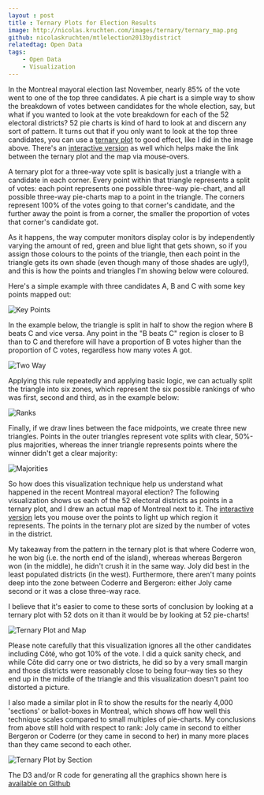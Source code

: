 ```yaml
---
layout : post
title : Ternary Plots for Election Results
image: http://nicolas.kruchten.com/images/ternary/ternary_map.png
github: nicolaskruchten/mtlelection2013bydistrict
relatedtag: Open Data
tags:
    - Open Data
    - Visualization
---
```


In the Montreal mayoral election last November, nearly 85% of the vote went to one of the top three candidates. A pie chart is a simple way to show the breakdown of votes between candidates for the whole election, say, but what if you wanted to look at the vote breakdown for each of the 52 electoral districts? 52 pie charts is kind of hard to look at and discern any sort of pattern. It turns out that if you only want to look at the top three candidates, you can use a [ternary plot][tp] to good effect, like I did in the image above. There's an [interactive version][iv] as well which helps make the link between the ternary plot and the map via mouse-overs.

<!-- more -->

A ternary plot for a three-way vote split is basically just a triangle with a candidate in each corner. Every point within that triangle represents a split of votes: each point represents one possible three-way pie-chart, and all possible three-way pie-charts map to a point in the triangle. The corners represent 100% of the votes going to that corner's candidate, and the further away the point is from a corner, the smaller the proportion of votes that corner's candidate got. 

As it happens, the way computer monitors display color is by independently varying the amount of red, green and blue light that gets shown, so if you assign those colours to the points of the triangle, then each point in the triangle gets its own shade (even though many of those shades are ugly!), and this is how the points and triangles I'm showing below were coloured.

Here's a simple example with three candidates A, B and C with some key points mapped out:

![Key Points](http://nicolas.kruchten.com/images/ternary/keypoints.png)

In the example below, the triangle is split in half to show the region where B beats C and vice versa. Any point in the "B beats C" region is closer to B than to C and therefore will have a proportion of B votes higher than the proportion of C votes, regardless how many votes A got.

![Two Way](http://nicolas.kruchten.com/images/ternary/twoWay.png)

Applying this rule repeatedly and applying basic logic, we can actually split the triangle into six zones, which represent the six possible rankings of who was first, second and third, as in the example below:

![Ranks](http://nicolas.kruchten.com/images/ternary/ranks.png)

Finally, if we draw lines between the face midpoints, we create three new triangles. Points in the outer triangles represent vote splits with clear, 50%-plus majorities, whereas the inner triangle represents points where the winner didn't get a clear majority:

![Majorities](http://nicolas.kruchten.com/images/ternary/majorities.png)

So how does this visualization technique help us understand what happened in the recent Montreal mayoral election? The following visualization shows us each of the 52 electoral districts as points in a ternary plot, and I drew an actual map of Montreal next to it. The [interactive version][iv] lets you mouse over the points to light up which region it represents. The points in the ternary plot are sized by the number of votes in the district. 

My takeaway from the pattern in the ternary plot is that where Coderre won, he won big (i.e. the north end of the island), whereas whereas Bergeron won (in the middle), he didn't crush it in the same way. Joly did best in the least populated districts (in the west). Furthermore, there aren't many points deep into the zone between Coderre and Bergeron: either Joly came second or it was a close three-way race. 

I believe that it's easier to come to these sorts of conclusion by looking at a ternary plot with 52 dots on it than it would be by looking at 52 pie-charts!

![Ternary Plot and Map](http://nicolas.kruchten.com/images/ternary/ternary_map.png)

Please note carefully that this visualization ignores all the other candidates including Côté, who got 10% of the vote. I did a quick sanity check, and while Côte did carry one or two districts, he did so by a very small margin and those districts were reasonably close to being four-way ties so they end up in the middle of the triangle and this visualization doesn't paint too distorted a picture.

I also made a similar plot in R to show the results for the nearly 4,000 'sections' or ballot-boxes in Montreal, which shows off how well this technique scales compared to small multiples of pie-charts. My conclusions from above still hold with respect to rank: Joly came in second to either Bergeron or Coderre (or they came in second to her) in many more places than they came second to each other.

![Ternary Plot by Section](http://nicolas.kruchten.com/images/ternary/ternary_by_section.png)

The D3 and/or R code for generating all the graphics shown here is [available on Github][repo]

[repo]: https://github.com/nicolaskruchten/mtlelection2013bydistrict
[iv]: http://nicolas.kruchten.com/mtlelection2013bydistrict
[viz]: http://nicolas.kruchten.com/filter.html?tag=open___data
[tp]: http://en.wikipedia.org/wiki/Ternary_plot
[gb]: http://splithorizons.blogspot.ca/2011/03/ternary-plots-of-general-election-in.html

